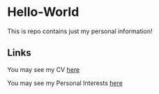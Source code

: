 # Hello-World
This is repo contains just my personal information!


## Links

You may see my CV [here](Files/CV.md)

You may see my Personal Interests [here](Files/personal_interests.md)
